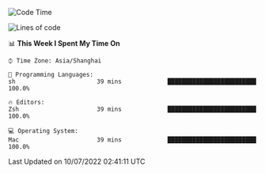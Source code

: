 <!--START_SECTION:waka-->
![Code Time](http://img.shields.io/badge/Code%20Time-743%20hrs%2048%20mins-blue)

![Lines of code](https://img.shields.io/badge/From%20Hello%20World%20I%27ve%20Written-22%20Thousand%20lines%20of%20code-blue)

📊 **This Week I Spent My Time On** 

```text
⌚︎ Time Zone: Asia/Shanghai

💬 Programming Languages: 
sh                       39 mins             █████████████████████████   100.0%

🔥 Editors: 
Zsh                      39 mins             █████████████████████████   100.0%

💻 Operating System: 
Mac                      39 mins             █████████████████████████   100.0%

```


 Last Updated on 10/07/2022 02:41:11 UTC
<!--END_SECTION:waka-->
